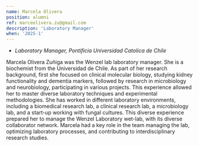 ```yaml
---
name: Marcela Olivera
position: alumni
ref: marceolivera.zu@gmail.com
description: 'Laboratory Manager'
when: '2025-1'
---
```


- _Laboratory Manager, Pontificia Universidad Catolica de Chile_<br>

Marcela Olivera Zuñiga was the Wenzel lab laboratory manager. She is a biochemist from the Universidad de Chile. As part of her research background, first she focused on clinical molecular biology, studying kidney functionality and dementia markers, followed by research in microbiology and neurobiology, participating in various projects. This experience allowed her to master diverse laboratory techniques and experimental methodologies. She has worked in different laboratory environments, including a biomedical research lab, a clinical research lab, a microbiology lab, and a start-up working with fungal cultures. This diverse experience prepared her to manage the Wenzel Laboratory wet-lab, with its diverse collaborator network. Marcela had a key role in the team managing the lab, optimizing laboratory processes, and contributing to interdisciplinary research studies.

